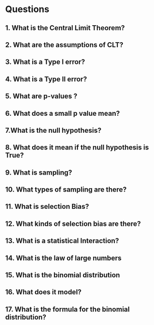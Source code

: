 # Questions

## 1. What is the Central Limit Theorem?

## 2. What are the assumptions of CLT?

## 3. What is a Type I error?

## 4. What is a Type II error?

## 5. What are p-values ?

## 6. What does a small p value mean?

## 7.What is the null hypothesis?

## 8. What does it mean if the null hypothesis is True?

## 9. What is sampling?

## 10. What types of sampling are there?

## 11. What is selection Bias?

## 12. What kinds of selection bias are there?

## 13. What is a statistical Interaction?

## 14. What is the law of large numbers

## 15. What is the binomial distribution

## 16. What does it model?

## 17. What is the formula for the binomial distribution?

